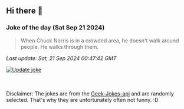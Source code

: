 ## Hi there 👋

### Joke of the day (Sat Sep 21 2024)
<!-- joke -->
>When Chuck Norris is in a crowded area, he doesn't walk around people. He walks through them.
<!-- /joke -->

*Last update: Sat, 21 Sep 2024 00:47:42 GMT*

[![Update joke](https://github.com/nclskfm/nclskfm/actions/workflows/joke.yml/badge.svg)](https://github.com/nclskfm/nclskfm/actions/workflows/joke.yml)

<br><br>
Disclaimer: The jokes are from the [Geek-Jokes-api](https://github.com/sameerkumar18/geek-joke-api) and are randomly selected. That's why they are unfortunately often not funny. :D
